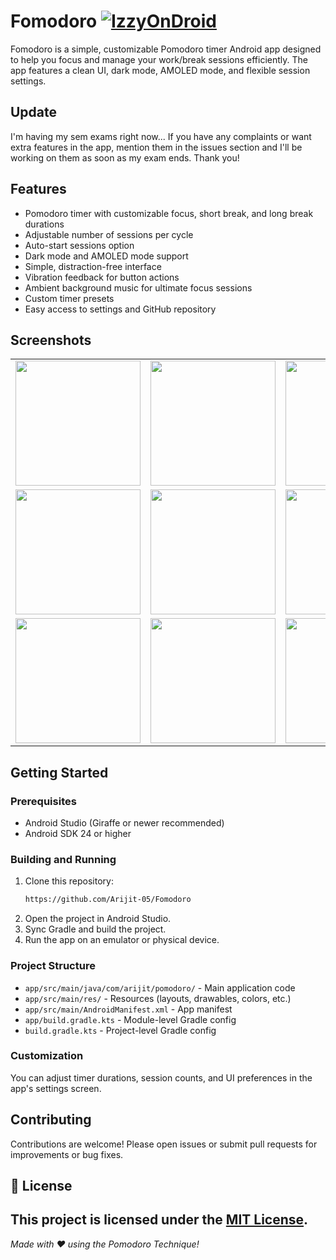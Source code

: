# Fomodoro [![IzzyOnDroid](https://img.shields.io/badge/IzzyOnDroid-Fomodoro-brightgreen)](https://apt.izzysoft.de/packages/com.arijit.pomodoro)

Fomodoro is a simple, customizable Pomodoro timer Android app designed to help you focus and manage your work/break sessions efficiently. The app features a clean UI, dark mode, AMOLED mode, and flexible session settings.

## Update
I'm having my sem exams right now... If you have any complaints or want extra features in the app, mention them in the issues section and I'll be working on them as soon as my exam ends. Thank you!

## Features

- Pomodoro timer with customizable focus, short break, and long break durations
- Adjustable number of sessions per cycle
- Auto-start sessions option
- Dark mode and AMOLED mode support
- Simple, distraction-free interface
- Vibration feedback for button actions
- Ambient background music for ultimate focus sessions
- Custom timer presets
- Easy access to settings and GitHub repository

## Screenshots

<table>
  <tr>
    <td><img src="https://github.com/user-attachments/assets/d5b21f6c-6467-4b92-ad7c-530604d44dde" width="200"/></td>
    <td><img src="https://github.com/user-attachments/assets/fb90b579-b087-4d35-9d18-396db7f6255b" width="200"/></td>
    <td><img src="https://github.com/user-attachments/assets/fe567f97-c93d-48cf-b09b-2f3c0722a5ef" width="200"/></td>
  </tr>
  <tr>
    <td><img src="https://github.com/user-attachments/assets/5f2d6733-ff85-4936-8caa-567ab58e61da" width="200"/></td>
    <td><img src="https://github.com/user-attachments/assets/ec704c3a-201c-4ebc-9487-f452e0c92222" width="200"/></td>
    <td><img src="https://github.com/user-attachments/assets/a9f1333b-eb10-4eca-9e13-a8ccf4989cd3" width="200"/></td>
  </tr>
  <tr>
    <td><img src="https://github.com/user-attachments/assets/7a3145a6-3fa2-4e10-b58b-05e008f7b094" width="200"/></td>
    <td><img src="https://github.com/user-attachments/assets/a62d6c43-ef11-448c-8d9e-091fcbedb7ba" width="200"/></td>
    <td><img src="https://github.com/user-attachments/assets/122ba9da-6179-4c21-a656-c427d461e9c0" width="200"/></td>
  </tr>
</table>


## Getting Started

### Prerequisites

- Android Studio (Giraffe or newer recommended)
- Android SDK 24 or higher

### Building and Running

1. Clone this repository:
    ```sh
    https://github.com/Arijit-05/Fomodoro
    ```
2. Open the project in Android Studio.
3. Sync Gradle and build the project.
4. Run the app on an emulator or physical device.

### Project Structure

- `app/src/main/java/com/arijit/pomodoro/` - Main application code
- `app/src/main/res/` - Resources (layouts, drawables, colors, etc.)
- `app/src/main/AndroidManifest.xml` - App manifest
- `app/build.gradle.kts` - Module-level Gradle config
- `build.gradle.kts` - Project-level Gradle config

### Customization

You can adjust timer durations, session counts, and UI preferences in the app's settings screen.

## Contributing

Contributions are welcome! Please open issues or submit pull requests for improvements or bug fixes.

## 📄 License
This project is licensed under the [MIT License](./LICENSE).
---


*Made with ❤️ using the Pomodoro Technique!*
